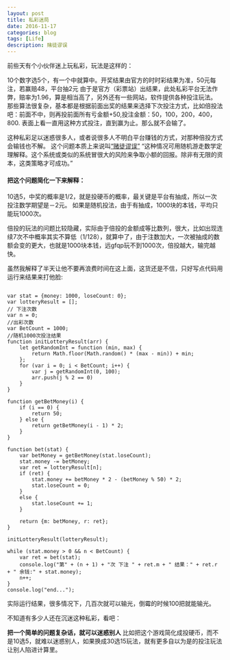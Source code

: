 ```yaml
---
layout: post
title: 私彩迷局
date: 2016-11-17
categories: blog
tags: [Life]
description: 赌徒谬误
---
```


前些天有个小伙伴迷上玩私彩，玩法是这样的：

10个数字选5个，有一个中就算中。开奖结果由官方的时时彩结果为准，50元每注，若赢赔48，平台抽2元
由于是官方（彩票站）出结果，此处私彩平台无法作弊，赔率为1.96，算是相当高了，另外还有一些网站，软件提供各种投注玩法。  
那些算法很复杂，基本都是根据前面出奖的结果来选择下次投注方式，比如倍投法吧：前面不中，则再投前面所有亏金额+50,投注金额：50，100，200，400，800. 表面上看一直用这种方式投注，直到赢为止。那么就不会输了。

这种私彩足以迷惑很多人，或者说很多人不明白平台赚钱的方式，对那种倍投方式会输钱也不解。
这个问题本质上来说叫[“赌徒谬误”](https://zh.wikipedia.org/wiki/%E8%B3%AD%E5%BE%92%E8%AC%AC%E8%AA%A4)
“这种情况可用随机游走数学定理解释。这个系统或类似的系统冒很大的风险来争取小额的回报。除非有无限的资本，这类策略才可成功。”

#### 把这个问题简化一下来解释：

10选5，中奖的概率是1/2，就是投硬币的概率，最关键是平台有抽成，所以一次投注数学期望是－2元。
如果是随机投法，由于有抽成，1000块的本钱，平均只能玩1000次。

倍投的玩法的问题比较隐藏，实际由于倍投的金额成等比数列，很大，比如出现连续7次不中概率其实不算低（1/128），就算中了，由于注数加大，一次被抽成的数额会变的更大，也就是1000块本钱，远gfqp玩不到1000次，倍投越大，输完越快。

虽然我解释了半天让他不要再浪费时间在这上面，这货还是不信，只好写点代码用运行来结果来打他脸:

```

var stat = {money: 1000, loseCount: 0};
var lotteryResult = [];
// 下注次数
var n = 0;
//出彩次数
var BetCount = 1000;
//随机1000次投注结果
function initLotteryResult(arr) {
    let getRandomInt = function (min, max) {
        return Math.floor(Math.random() * (max - min)) + min;
    };
    for (var i = 0; i < BetCount; i++) {
        var j = getRandomInt(0, 100);
        arr.push(j % 2 == 0)
    }
}

function getBetMoney(i) {
    if (i == 0) {
        return 50;
    } else {
        return getBetMoney(i - 1) * 2;
    }
}

function bet(stat) {
    var betMoney = getBetMoney(stat.loseCount);
    stat.money -= betMoney;
    var ret = lotteryResult[n];
    if (ret) {
        stat.money += betMoney * 2 - (betMoney % 50) * 2;
        stat.loseCount = 0;
    }
    else {
        stat.loseCount += 1;
    }

    return {m: betMoney, r: ret};
}

initLotteryResult(lotteryResult);

while (stat.money > 0 && n < BetCount) {
    var ret = bet(stat);
    console.log("第" + (n + 1) + "次 下注 " + ret.m + " 结果：" + ret.r + " 余钱:" + stat.money);
    n++;
}
console.log("end...");

```

实际运行结果，很多情况下，几百次就可以输光，倒霉的时候100把就能输光。

不知道有多少人还在沉迷这种私彩，看吧：

**把一个简单的问题复杂话，就可以迷惑别人**
比如把这个游戏简化成投硬币，而不是10选5，就难以迷惑别人，如果换成30选15玩法，就有更多自以为是的投注玩法让别人陷进计算里。

